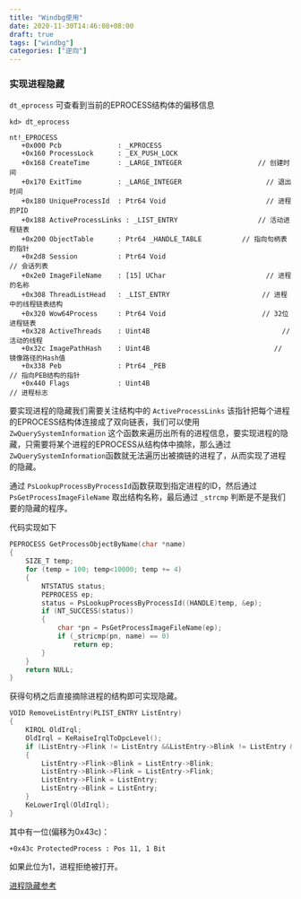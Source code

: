 ```yaml
---
title: "Windbg使用"
date: 2020-11-30T14:46:08+08:00
draft: true
tags: ["windbg"]
categories: ["逆向"] 
---
```




### 实现进程隐藏

`dt_eprocess` 可查看到当前的EPROCESS结构体的偏移信息

```
kd> dt_eprocess

nt!_EPROCESS
   +0x000 Pcb              : _KPROCESS
   +0x160 ProcessLock      : _EX_PUSH_LOCK
   +0x168 CreateTime       : _LARGE_INTEGER                   // 创建时间
   +0x170 ExitTime         : _LARGE_INTEGER                     // 退出时间
   +0x180 UniqueProcessId  : Ptr64 Void                         // 进程的PID
   +0x188 ActiveProcessLinks : _LIST_ENTRY                    // 活动进程链表
   +0x200 ObjectTable      : Ptr64 _HANDLE_TABLE          // 指向句柄表的指针
   +0x2d8 Session          : Ptr64 Void                                // 会话列表
   +0x2e0 ImageFileName    : [15] UChar                         // 进程的名称
   +0x308 ThreadListHead   : _LIST_ENTRY                       // 进程中的线程链表结构
   +0x320 Wow64Process     : Ptr64 Void                        // 32位进程链表
   +0x328 ActiveThreads    : Uint4B                                 // 活动的线程
   +0x32c ImagePathHash    : Uint4B                               // 镜像路径的Hash值
   +0x338 Peb              : Ptr64 _PEB                                 // 指向PEB结构的指针
   +0x440 Flags            : Uint4B                                       // 进程标志
```

要实现进程的隐藏我们需要关注结构中的 `ActiveProcessLinks` 该指针把每个进程的EPROCESS结构体连接成了双向链表，我们可以使用 `ZwQuerySystemInformation` 这个函数来遍历出所有的进程信息，要实现进程的隐藏，只需要将某个进程的EPROCESS从结构体中摘除，那么通过`ZwQuerySystemInformation`函数就无法遍历出被摘链的进程了，从而实现了进程的隐藏。

通过 `PsLookupProcessByProcessId`函数获取到指定进程的ID，然后通过`PsGetProcessImageFileName` 取出结构名称，最后通过 `_strcmp` 判断是不是我们要的隐藏的程序。

代码实现如下

```C++
PEPROCESS GetProcessObjectByName(char *name)
{
	SIZE_T temp;
	for (temp = 100; temp<10000; temp += 4)
	{
		NTSTATUS status;
		PEPROCESS ep;
		status = PsLookupProcessByProcessId((HANDLE)temp, &ep);
		if (NT_SUCCESS(status))
		{
			char *pn = PsGetProcessImageFileName(ep);
			if (_stricmp(pn, name) == 0)
				return ep;
		}
	}
	return NULL;
}
```

获得句柄之后直接摘除进程的结构即可实现隐藏。

```C++
VOID RemoveListEntry(PLIST_ENTRY ListEntry)
{
	KIRQL OldIrql;
	OldIrql = KeRaiseIrqlToDpcLevel();
	if (ListEntry->Flink != ListEntry &&ListEntry->Blink != ListEntry &&ListEntry->Blink->Flink == ListEntry &&ListEntry->Flink->Blink == ListEntry)
	{
		ListEntry->Flink->Blink = ListEntry->Blink;
		ListEntry->Blink->Flink = ListEntry->Flink;
		ListEntry->Flink = ListEntry;
		ListEntry->Blink = ListEntry;
	}
	KeLowerIrql(OldIrql);
}

```

其中有一位(偏移为0x43c)：

```
+0x43c ProtectedProcess : Pos 11, 1 Bit
```

如果此位为1，进程拒绝被打开。

[进程隐藏参考](https://www.cnblogs.com/LyShark/p/11652019.html)